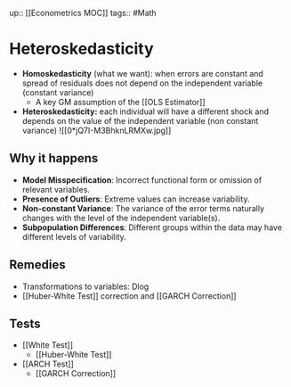 up:: [[Econometrics MOC]]
tags:: #Math
# Heteroskedasticity
- **Homoskedasticity** (what we want): when errors are constant and spread of residuals does not depend on the independent variable (constant variance)
	- A key GM assumption of the [[OLS Estimator]]
- **Heteroskedasticity:** each individual will have a different shock and depends on the value of the independent variable (non constant variance)
![[0*jQ7I-M3BhknLRMXw.jpg]]
## Why it happens
- **Model Misspecification**: Incorrect functional form or omission of relevant variables.
- **Presence of Outliers**: Extreme values can increase variability.
- **Non-constant Variance**: The variance of the error terms naturally changes with the level of the independent variable(s).
- **Subpopulation Differences**: Different groups within the data may have different levels of variability.
## Remedies
- Transformations to variables: Dlog
- [[Huber-White Test]] correction and [[GARCH Correction]]
## Tests
 - [[White Test]]
	- [[Huber-White Test]]
- [[ARCH Test]]
	- [[GARCH Correction]]